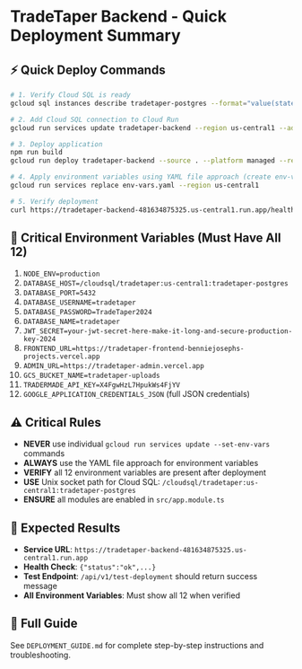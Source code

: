 # TradeTaper Backend - Quick Deployment Summary

## ⚡ Quick Deploy Commands

```bash
# 1. Verify Cloud SQL is ready
gcloud sql instances describe tradetaper-postgres --format="value(state)"

# 2. Add Cloud SQL connection to Cloud Run
gcloud run services update tradetaper-backend --region us-central1 --add-cloudsql-instances=tradetaper:us-central1:tradetaper-postgres

# 3. Deploy application
npm run build
gcloud run deploy tradetaper-backend --source . --platform managed --region us-central1 --allow-unauthenticated --port 8080 --memory 2Gi --cpu 2 --max-instances 10 --timeout 900

# 4. Apply environment variables using YAML file approach (create env-vars.yaml first)
gcloud run services replace env-vars.yaml --region us-central1

# 5. Verify deployment
curl https://tradetaper-backend-481634875325.us-central1.run.app/health
```

## 🔑 Critical Environment Variables (Must Have All 12)

1. `NODE_ENV=production`
2. `DATABASE_HOST=/cloudsql/tradetaper:us-central1:tradetaper-postgres`
3. `DATABASE_PORT=5432`
4. `DATABASE_USERNAME=tradetaper`
5. `DATABASE_PASSWORD=TradeTaper2024`
6. `DATABASE_NAME=tradetaper`
7. `JWT_SECRET=your-jwt-secret-here-make-it-long-and-secure-production-key-2024`
8. `FRONTEND_URL=https://tradetaper-frontend-benniejosephs-projects.vercel.app`
9. `ADMIN_URL=https://tradetaper-admin.vercel.app`
10. `GCS_BUCKET_NAME=tradetaper-uploads`
11. `TRADERMADE_API_KEY=X4FgwHzL7HpukWs4FjYV`
12. `GOOGLE_APPLICATION_CREDENTIALS_JSON` (full JSON credentials)

## ⚠️ Critical Rules

- **NEVER** use individual `gcloud run services update --set-env-vars` commands
- **ALWAYS** use the YAML file approach for environment variables
- **VERIFY** all 12 environment variables are present after deployment
- **USE** Unix socket path for Cloud SQL: `/cloudsql/tradetaper:us-central1:tradetaper-postgres`
- **ENSURE** all modules are enabled in `src/app.module.ts` 

## 🎯 Expected Results

- **Service URL**: `https://tradetaper-backend-481634875325.us-central1.run.app`
- **Health Check**: `{"status":"ok",...}`
- **Test Endpoint**: `/api/v1/test-deployment` should return success message
- **All Environment Variables**: Must show all 12 when verified

## 📖 Full Guide

See `DEPLOYMENT_GUIDE.md` for complete step-by-step instructions and troubleshooting. 